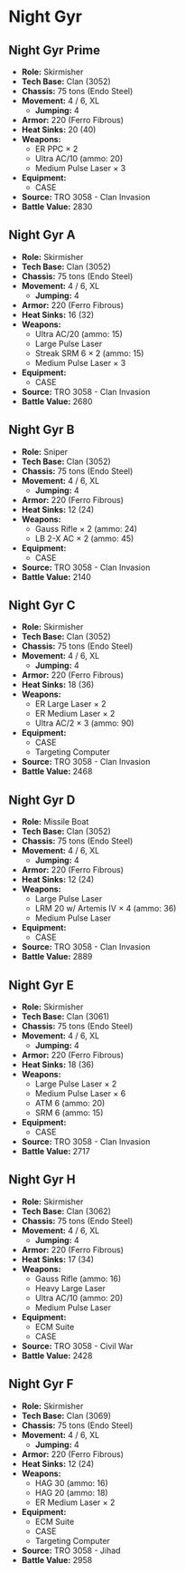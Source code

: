 # Night Gyr
## Night Gyr Prime
- **Role:** Skirmisher
- **Tech Base:** Clan (3052)
- **Chassis:** 75 tons (Endo Steel)
- **Movement:** 4 / 6, XL
  - **Jumping:** 4
- **Armor:** 220 (Ferro Fibrous)
- **Heat Sinks:** 20 (40)
- **Weapons:**
  - ER PPC × 2
  - Ultra AC/10 (ammo: 20)
  - Medium Pulse Laser × 3
- **Equipment:**
  - CASE
- **Source:** TRO 3058 - Clan Invasion
- **Battle Value:** 2830

## Night Gyr A
- **Role:** Skirmisher
- **Tech Base:** Clan (3052)
- **Chassis:** 75 tons (Endo Steel)
- **Movement:** 4 / 6, XL
  - **Jumping:** 4
- **Armor:** 220 (Ferro Fibrous)
- **Heat Sinks:** 16 (32)
- **Weapons:**
  - Ultra AC/20 (ammo: 15)
  - Large Pulse Laser
  - Streak SRM 6 × 2 (ammo: 15)
  - Medium Pulse Laser × 3
- **Equipment:**
  - CASE
- **Source:** TRO 3058 - Clan Invasion
- **Battle Value:** 2680

## Night Gyr B
- **Role:** Sniper
- **Tech Base:** Clan (3052)
- **Chassis:** 75 tons (Endo Steel)
- **Movement:** 4 / 6, XL
  - **Jumping:** 4
- **Armor:** 220 (Ferro Fibrous)
- **Heat Sinks:** 12 (24)
- **Weapons:**
  - Gauss Rifle × 2 (ammo: 24)
  - LB 2-X AC × 2 (ammo: 45)
- **Equipment:**
  - CASE
- **Source:** TRO 3058 - Clan Invasion
- **Battle Value:** 2140

## Night Gyr C
- **Role:** Skirmisher
- **Tech Base:** Clan (3052)
- **Chassis:** 75 tons (Endo Steel)
- **Movement:** 4 / 6, XL
  - **Jumping:** 4
- **Armor:** 220 (Ferro Fibrous)
- **Heat Sinks:** 18 (36)
- **Weapons:**
  - ER Large Laser × 2
  - ER Medium Laser × 2
  - Ultra AC/2 × 3 (ammo: 90)
- **Equipment:**
  - CASE
  - Targeting Computer
- **Source:** TRO 3058 - Clan Invasion
- **Battle Value:** 2468

## Night Gyr D
- **Role:** Missile Boat
- **Tech Base:** Clan (3052)
- **Chassis:** 75 tons (Endo Steel)
- **Movement:** 4 / 6, XL
  - **Jumping:** 4
- **Armor:** 220 (Ferro Fibrous)
- **Heat Sinks:** 12 (24)
- **Weapons:**
  - Large Pulse Laser
  - LRM 20 w/ Artemis IV × 4 (ammo: 36)
  - Medium Pulse Laser
- **Equipment:**
  - CASE
- **Source:** TRO 3058 - Clan Invasion
- **Battle Value:** 2889

## Night Gyr E
- **Role:** Skirmisher
- **Tech Base:** Clan (3061)
- **Chassis:** 75 tons (Endo Steel)
- **Movement:** 4 / 6, XL
  - **Jumping:** 4
- **Armor:** 220 (Ferro Fibrous)
- **Heat Sinks:** 18 (36)
- **Weapons:**
  - Large Pulse Laser × 2
  - Medium Pulse Laser × 6
  - ATM 6 (ammo: 20)
  - SRM 6 (ammo: 15)
- **Equipment:**
  - CASE
- **Source:** TRO 3058 - Clan Invasion
- **Battle Value:** 2717

## Night Gyr H
- **Role:** Skirmisher
- **Tech Base:** Clan (3062)
- **Chassis:** 75 tons (Endo Steel)
- **Movement:** 4 / 6, XL
  - **Jumping:** 4
- **Armor:** 220 (Ferro Fibrous)
- **Heat Sinks:** 17 (34)
- **Weapons:**
  - Gauss Rifle (ammo: 16)
  - Heavy Large Laser
  - Ultra AC/10 (ammo: 20)
  - Medium Pulse Laser
- **Equipment:**
  - ECM Suite
  - CASE
- **Source:** TRO 3058 - Civil War
- **Battle Value:** 2428

## Night Gyr F
- **Role:** Skirmisher
- **Tech Base:** Clan (3069)
- **Chassis:** 75 tons (Endo Steel)
- **Movement:** 4 / 6, XL
  - **Jumping:** 4
- **Armor:** 220 (Ferro Fibrous)
- **Heat Sinks:** 12 (24)
- **Weapons:**
  - HAG 30 (ammo: 16)
  - HAG 20 (ammo: 18)
  - ER Medium Laser × 2
- **Equipment:**
  - ECM Suite
  - CASE
  - Targeting Computer
- **Source:** TRO 3058 - Jihad
- **Battle Value:** 2958

